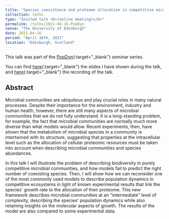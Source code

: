 ```yaml
---
title: 'Species coexistence and proteome allocation in competitive microbial communities'
collection: talks
type: "Invited talk <b>(online meeting)</b>"
permalink: /talks/2021-04-16-PopDyn
venue: "The University of Edinburgh"
date: 2021-04-16
period: "April 16th, 2021"
location: "Edinburgh, Scotland"
---
```


This talk was part of the [PopDyn](https://adras81.bitbucket.io/){:target="_blank"}<!--_--> seminar series.

You can find [here](/files/slides/2021-04-16-PopDyn_seminar.pdf){:target="_blank"}<!--_--> the slides I have shown during the talk, and [here](/files/slides/2021-04-16-PopDyn_seminar.pdf){:target="_blank"}<!--_--> the recording of the talk.


## Abstract
Microbial communities are ubiquitous and play crucial roles in many natural processes. Despite their importance for the environment, industry and human health, however, there are still many aspects of microbial communities that we do not fully understand. It is a long-standing problem, for example, the fact that microbial communities are normally much more diverse than what models would allow. Recent experiments, then, have shown that the metabolism of microbial species in a community is intertwined with its structure, suggesting that properties at the intracellular level such as the allocation of cellular proteomic resources must be taken into account when describing microbial communities and species abundances.

In this talk I will illustrate the problem of describing biodiversity in purely competitive microbial communities, and how models fail to predict the right number of coexisting species. Then, I will show how we can reconsider one of the most commonly used models to describe population dynamics in competitive ecosystems in light of known experimental results that link the species' growth rate to the allocation of their proteome. This new framework describes microbial communities at an "intermediate" level of complexity, describing the species' population dynamics while also retaining insights on the molecular aspects of growth. The results of the model are also compared to some experimental data.

